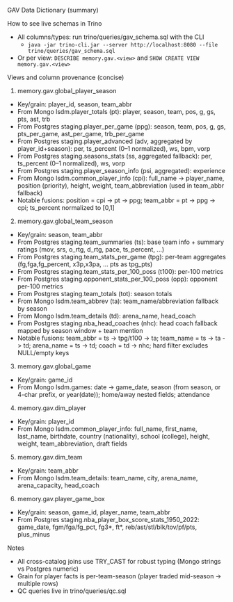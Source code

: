 GAV Data Dictionary (summary)

How to see live schemas in Trino
- All columns/types: run trino/queries/gav_schema.sql with the CLI
  - `java -jar trino-cli.jar --server http://localhost:8080 --file trino/queries/gav_schema.sql`
- Or per view: `DESCRIBE memory.gav.<view>` and `SHOW CREATE VIEW memory.gav.<view>`

Views and column provenance (concise)

1) memory.gav.global_player_season
- Key/grain: player_id, season, team_abbr
- From Mongo lsdm.player_totals (pt): player, season, team, pos, g, gs, pts, ast, trb
- From Postgres staging.player_per_game (ppg): season, team, pos, g, gs, pts_per_game, ast_per_game, trb_per_game
- From Postgres staging.player_advanced (adv, aggregated by player_id+season): per, ts_percent (0–1 normalized), ws, bpm, vorp
- From Postgres staging.seasons_stats (ss, aggregated fallback): per, ts_percent (0–1 normalized), ws, vorp
- From Postgres staging.player_season_info (psi, aggregated): experience
- From Mongo lsdm.common_player_info (cpi): full_name -> player_name, position (priority), height, weight, team_abbreviation (used in team_abbr fallback)
- Notable fusions: position = cpi -> pt -> ppg; team_abbr = pt -> ppg -> cpi; ts_percent normalized to [0,1]

2) memory.gav.global_team_season
- Key/grain: season, team_abbr
- From Postgres staging.team_summaries (ts): base team info + summary ratings (mov, srs, o_rtg, d_rtg, pace, ts_percent, ...)
- From Postgres staging.team_stats_per_game (tpg): per-team aggregates (fg,fga,fg_percent, x3p,x3pa, ... pts as tpg_pts)
- From Postgres staging.team_stats_per_100_poss (t100): per-100 metrics
- From Postgres staging.opponent_stats_per_100_poss (opp): opponent per-100 metrics
- From Postgres staging.team_totals (tot): season totals
- From Mongo lsdm.team_abbrev (ta): team_name/abbreviation fallback by season
- From Mongo lsdm.team_details (td): arena_name, head_coach
- From Postgres staging.nba_head_coaches (nhc): head coach fallback mapped by season window + team mention
- Notable fusions: team_abbr = ts -> tpg/t100 -> ta; team_name = ts -> ta -> td; arena_name = ts -> td; coach = td -> nhc; hard filter excludes NULL/empty keys

3) memory.gav.global_game
- Key/grain: game_id
- From Mongo lsdm.games: date -> game_date, season (from season, or 4-char prefix, or year(date)); home/away nested fields; attendance

4) memory.gav.dim_player
- Key/grain: player_id
- From Mongo lsdm.common_player_info: full_name, first_name, last_name, birthdate, country (nationality), school (college), height, weight, team_abbreviation, draft fields

5) memory.gav.dim_team
- Key/grain: team_abbr
- From Mongo lsdm.team_details: team_name, city, arena_name, arena_capacity, head_coach

6) memory.gav.player_game_box
- Key/grain: season, game_id, player_name, team_abbr
- From Postgres staging.nba_player_box_score_stats_1950_2022: game_date, fgm/fga/fg_pct, fg3*, ft*, reb/ast/stl/blk/tov/pf/pts, plus_minus

Notes
- All cross-catalog joins use TRY_CAST for robust typing (Mongo strings vs Postgres numeric)
- Grain for player facts is per-team-season (player traded mid-season → multiple rows)
- QC queries live in trino/queries/qc.sql

